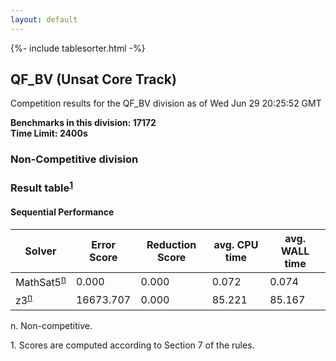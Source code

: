 ```yaml
---
layout: default
---
```

{%- include tablesorter.html -%}

##  QF_BV (Unsat Core Track)

Competition results for the QF_BV division as of Wed Jun 29 20:25:52 GMT

**Benchmarks in this division: 17172**
<br/>
**Time Limit: 2400s**


###  Non-Competitive division 
### Result table<sup><a href="#fn1">1</a></sup>
 




#### Sequential Performance
<table id="sequential" class="result sorted">
<thead>
<tr>
<th class="center">Solver</th>
<th class="center">Error Score</th>
<th class="center">Reduction Score</th>
<th class="center">avg. CPU time </th>
<th class="center">avg. WALL time </th>
</tr>
</thead>
<tr>
<td>MathSat5<SUP><a href="#fn">n</a></SUP>
</td>
<td class="right">0.000</td>
<td class="right">0.000</td>
<td class="right">0.072</td>
<td class="right">0.074</td>
</tr>
<tr>
<td>z3<SUP><a href="#fn">n</a></SUP>
</td>
<td class="right">16673.707</td>
<td class="right">0.000</td>
<td class="right">85.221</td>
<td class="right">85.167</td>
</tr>
</table>
<span id="fn"> n. Non-competitive.</span>

<span id="fn1"> 1. Scores are computed according to Section 7 of the rules.</span>


